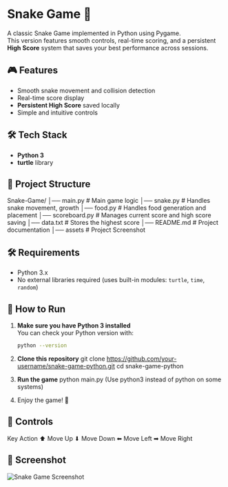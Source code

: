 # Snake Game 🐍

A classic Snake Game implemented in Python using Pygame.  
This version features smooth controls, real-time scoring, and a persistent **High Score** system that saves your best performance across sessions.

## 🎮 Features
- Smooth snake movement and collision detection
- Real-time score display
- **Persistent High Score** saved locally
- Simple and intuitive controls

## 🛠 Tech Stack
- **Python 3**
- **turtle** library

## 📂 Project Structure
Snake-Game/
│── main.py # Main game logic
│── snake.py # Handles snake movement, growth
│── food.py # Handles food generation and placement
│── scoreboard.py # Manages current score and high score saving
│── data.txt # Stores the highest score
│── README.md # Project documentation
│── assets # Project Screenshot

## 🛠 Requirements
- Python 3.x  
- No external libraries required (uses built-in modules: `turtle`, `time`, `random`)

## 🚀 How to Run
1. **Make sure you have Python 3 installed**  
   You can check your Python version with:
   ```bash
   python --version
   
2. **Clone this repository**
git clone https://github.com/your-username/snake-game-python.git
cd snake-game-python

3. **Run the game**
python main.py
(Use python3 instead of python on some systems)

4. Enjoy the game! 🐍

## 🎯 Controls
Key	Action
⬆	Move Up
⬇	Move Down
⬅	Move Left
➡	Move Right

## 📸 Screenshot
![Snake Game Screenshot](assets/screenshot.png)

